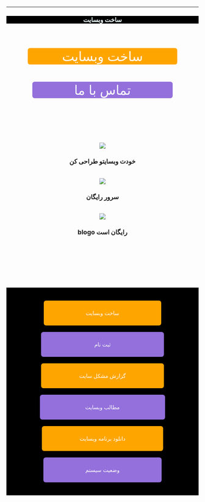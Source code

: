 

<script>
 

console.log("اگر شما برنامه نویس هستید به این وبسایت خوش آمدید ")






</script>

<hr>
<html lang="fa-IR">
<head>













</head>


<body style="text-align: right;">
<title>ساخت وب سایت</title>
<h3 style="color:#F0FFFF; background-color:#000000;text-align: center;">ساخت وبسایت</h3>
<a/>

<br>

<br>

<div class="wrapper" style="text-align: center; " >
 



  <a href="blog.my.html" class="button" style="background-color:#FFA500; color:#FFFFFF;padding:1px 90px; text-decoration:none; display: inline-block; cursor: pointer; border-radius:6px; border:2px   text-align: center; font-size: 34px; ">ساخت وبسایت</a>

</div>
<br>
<div class="wrapper" style="text-align: center; " >
 



  <a href="#" class="button" style="background-color:#9370DB; color:#FFFFFF; padding:1px 110px; text-decoration:none; display: inline-block; cursor: pointer; border-radius:6px; border:2px  text-align: center; font-size: 34px; ">تماس با ما</a>


</div>




<main>





<br>

<br>
<br>

<br>

<br>

<br>

<center> 
<a href="dt.html">


<img src= "https://user-images.githubusercontent.com/77159072/125670662-bf4aad8f-004c-4a5f-88a0-4d60a81a66dc.jpg">
<br>
</a>

<h3>خودت وبسایتو طراحی کن</h3>
<br>

<a href="cv.html">
<img src= "https://user-images.githubusercontent.com/77159072/125669934-caa2cbab-61bd-4cd1-8c94-dd52b0a397ad.png">
<br>
</a>
<h3>سرور رایگان</h3>
<br>
<a href="lotbm.html">
<img src= "https://user-images.githubusercontent.com/77159072/125669434-95b9ce9d-4a25-42fa-a000-7513ef75b478.jpg">
<br>
</a>
<h3>blogo رایگان است</h3>
<br>


</center>





<footer>


</footer>

<br>

<br>
<br>

<br>
<br>

<br>
<div style="background-color:#000000; text-align: left;  ">
<br>
<br>
<center>

<a href="blog.my.html" style="background-color:#FFA500; color:#000; padding:10px 110px; text-decoration:none; display: inline-block; cursor: pointer; border-radius:6px; border:2px   background-color:#5db616; color:#fff;">


ساخت وبسایت 


</a>
<br>
<br>
<a href="blog.html" style="background-color:#9370DB; color:#000; padding:10px 140px; text-decoration:none; display: inline-block; cursor: pointer; border-radius:6px; border:2px background-color:#5db616; color:#fff;">

ثبت نام

</a>
<br>
<br>


<a href="help.html" style="background-color:#FFA500; color:#000; padding:10px 100px; text-decoration:none; display: inline-block; cursor: pointer; border-radius:6px; border:2px  background-color:#5db616; color:#fff;">


گزارش مشکل سایت



</a>

<br>
<br>
<a href="ermas.html" style="background-color:#9370DB; color:#000; padding:10px 119px; text-decoration:none; display: inline-block; cursor: pointer; border-radius:6px; border:2px  background-color:#5db616; color:#fff;">

مطالب وبسایت




</a>
<br>
<br>
<a href="don12.html" style="background-color:#FFA500; color:#000; padding:10px 99px; text-decoration:none; display: inline-block; cursor: pointer; border-radius:6px; border:2px background-color:#5db616; color:#fff;">


دانلود برنامه وبسایت 



</a>
<br>
<br>
<a href="https://assspt.github.io/status.blogo/" style="background-color:#9370DB; color:#000; padding:10px 110px; text-decoration:none; display: inline-block; cursor: pointer; border-radius:6px; border:2px   background-color:#5db616; color:#fff;">


 وضعیت سیستم



</a>
</center>
<br>
<br>
</div>
